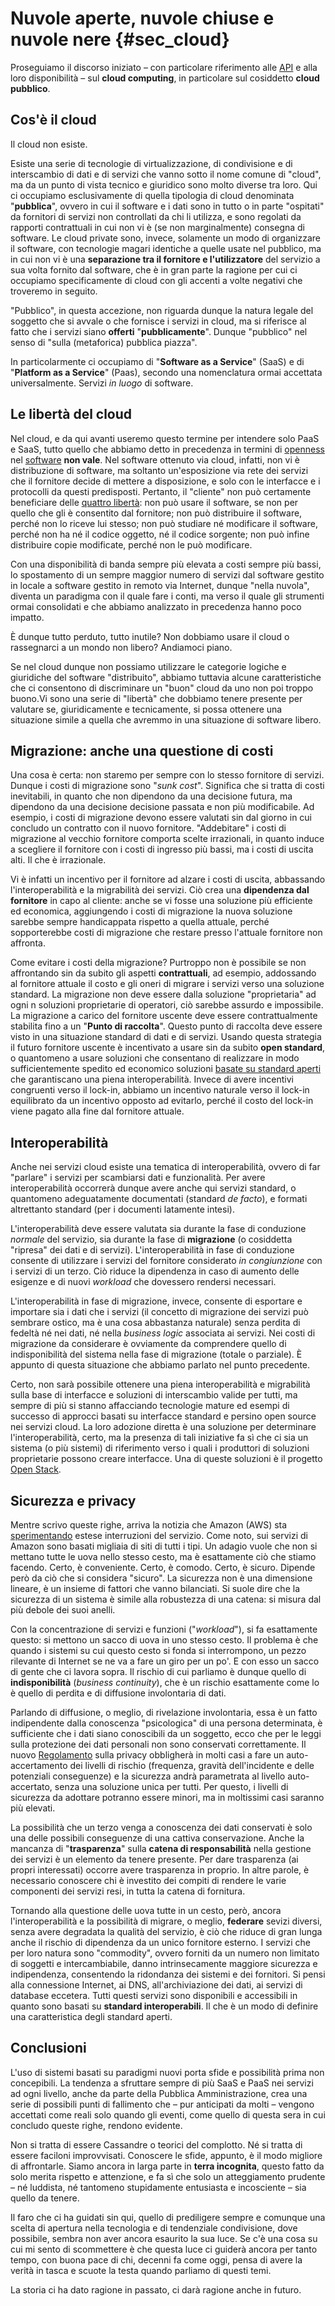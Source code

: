 
# Nuvole aperte, nuvole chiuse e nuvole nere {#sec_cloud}

Proseguiamo il discorso iniziato &ndash; con particolare riferimento alle [API](#sec_api) e alla loro disponibilità &ndash; sul **cloud computing**, in particolare sul cosiddetto **cloud pubblico**.    

## Cos'è il cloud

Il cloud non esiste.

Esiste una serie di tecnologie di virtualizzazione, di condivisione e di interscambio di dati e di servizi che vanno sotto il nome comune di "cloud", ma da un punto di vista tecnico e giuridico sono molto diverse tra loro. Qui ci occupiamo esclusivamente di quella tipologia di cloud denominata "**pubblica**", ovvero in cui il software e i dati sono in tutto o in parte "ospitati" da fornitori di servizi non controllati da chi li utilizza, e sono regolati da rapporti contrattuali in cui non vi è (se non marginalmente) consegna di software. Le cloud private sono, invece, solamente un modo di organizzare il software, con tecnologie magari identiche a quelle usate nel pubblico, ma in cui non vi è una **separazione tra il fornitore e l'utilizzatore** del servizio a sua volta fornito dal software, che è in gran parte la ragione per cui ci occupiamo specificamente di cloud con gli accenti a volte negativi che troveremo in seguito.

"Pubblico", in questa accezione, non riguarda dunque la natura legale del soggetto che si avvale o che fornisce i servizi in cloud, ma si riferisce al fatto che i servizi siano **offerti** "**pubblicamente**". Dunque "pubblico" nel senso di "sulla (metaforica) pubblica piazza".

In particolarmente ci occupiamo di "**Software as a Service**" (SaaS) e di "**Platform as a Service**" (Paas), secondo una nomenclatura ormai accettata universalmente. Servizi _in luogo_ di software.

## Le libertà del cloud

Nel cloud, e da qui avanti useremo questo termine per intendere solo PaaS e SaaS, tutto quello che abbiamo detto in precedenza in termini di [openness](#sec_aperto) nel [software](#sec_licenze) **non vale**. Nel software ottenuto via cloud, infatti, non vi è distribuzione di software, ma soltanto un'esposizione via rete dei servizi che il fornitore decide di mettere a disposizione, e solo con le interfacce e i protocolli da questi predisposti. Pertanto, il "cliente" non può certamente beneficiare delle [quattro libertà](https://www.gnu.org/philosophy/free-sw.it.html): non può usare il software, se non per quello che gli è consentito dal fornitore; non può distribuire il software, perché non lo riceve lui stesso; non può studiare né modificare il software, perché non ha né il codice oggetto, né il codice sorgente; non può infine distribuire copie modificate, perché non le può modificare.

Con una disponibilità di banda sempre più elevata a costi sempre più bassi, lo spostamento di un sempre maggior numero di servizi dal software gestito in locale a software gestito in remoto via Internet, dunque "nella nuvola", diventa un paradigma con il quale fare i conti, ma verso il quale gli strumenti ormai consolidati e che abbiamo analizzato in precedenza hanno poco impatto.

È dunque tutto perduto, tutto inutile? Non dobbiamo usare il cloud o rassegnarci a un mondo non libero? Andiamoci piano.


Se nel cloud dunque non possiamo utilizzare le categorie logiche e giuridiche del software "distribuito", abbiamo tuttavia alcune caratteristiche che ci consentono di discriminare un "buon" cloud da uno non poi troppo buono.Vi sono una serie di "libertà" che dobbiamo tenere presente per valutare se, giuridicamente e tecnicamente, si possa ottenere una situazione simile a quella che avremmo in una situazione di software libero.

## Migrazione: anche una questione di costi

Una cosa è certa: non staremo per sempre con lo stesso fornitore di servizi. Dunque i costi di migrazione sono "*sunk cost*". Significa che si tratta di costi inevitabili, in quanto che non dipendono da una decisione futura, ma dipendono da una decisione decisione passata e non più modificabile. Ad esempio, i costi di migrazione devono essere valutati sin dal giorno in cui concludo un contratto con il nuovo fornitore. "Addebitare" i costi di migrazione al vecchio fornitore comporta scelte irrazionali, in quanto induce a scegliere il fornitore con i costi di ingresso più bassi, ma i costi di uscita alti. Il che è irrazionale.

Vi è infatti un incentivo per il fornitore ad alzare i costi di uscita, abbassando l'interoperabilità e la migrabilità dei servizi. Ciò crea una **dipendenza dal fornitore** in capo al cliente: anche se vi fosse una soluzione più efficiente ed economica, aggiungendo i costi di migrazione la nuova soluzione sarebbe sempre handicappata rispetto a quella attuale, perché sopporterebbe costi di migrazione che restare presso l'attuale fornitore non affronta.

Come evitare i costi della migrazione? Purtroppo non è possibile se non affrontando sin da subito gli aspetti **contrattuali**, ad esempio, addossando al fornitore attuale il costo e gli oneri di migrare i servizi verso una soluzione standard. La migrazione non deve essere dalla soluzione "proprietaria" ad ogni n soluzioni proprietarie di operatori, ciò sarebbe assurdo e impossibile. La migrazione a carico del fornitore uscente deve essere contrattualmente stabilita fino a un "**Punto di raccolta**". Questo punto di raccolta deve essere visto in una situazione standard di dati e di servizi. Usando questa strategia il futuro fornitore uscente è incentivato a usare sin da subito **open standard**, o quantomeno a usare soluzioni che consentano di realizzare in modo sufficientemente spedito ed economico soluzioni [basate su standard aperti](#sec_brevetti) che garantiscano una piena interoperabilità. Invece di avere incentivi congruenti verso il lock-in, abbiamo un incentivo naturale verso il lock-in equilibrato da un incentivo opposto  ad evitarlo, perché il costo del lock-in viene pagato alla fine dal fornitore attuale.


## Interoperabilità

Anche nei servizi cloud esiste una tematica di interoperabilità, ovvero di far "parlare" i servizi per scambiarsi dati e funzionalità. Per avere interoperabilità occorrerà dunque avere anche qui servizi standard, o quantomeno adeguatamente documentati (standard *de facto*), e formati altrettanto standard (per i documenti latamente intesi).

L'interoperabilità deve essere valutata sia durante la fase di conduzione *normale* del servizio, sia durante la fase di **migrazione** (o cosiddetta "ripresa" dei dati e di servizi). L'interoperabilità in fase di conduzione consente di utilizzare i servizi del fornitore considerato _in congiunzione_ con i servizi di un terzo. Ciò riduce la dipendenza in caso di aumento delle esigenze e di nuovi _workload_ che dovessero rendersi necessari.

L'interoperabilità in fase di migrazione, invece, consente di esportare e importare sia i dati che i servizi (il concetto di migrazione dei servizi può sembrare ostico, ma è una cosa abbastanza naturale) senza perdita di fedeltà né nei dati, né nella _business logic_ associata ai servizi. Nei costi di migrazione da considerare è ovviamente da comprendere quello di indisponibilità del sistema nella fase di migrazione (totale o parziale). È appunto di questa situazione che abbiamo parlato nel punto precedente.

Certo, non  sarà possibile ottenere una piena interoperabilità e migrabilità sulla base di interfacce e soluzioni di interscambio valide per tutti, ma sempre di più si stanno affacciando tecnologie mature ed esempi di successo di approcci basati su interfacce standard e persino open source nei servizi cloud. La loro adozione diretta è una soluzione per determinare l'interoperabilità, certo, ma la presenza di tali iniziative fa sì che ci sia un sistema (o più sistemi) di riferimento verso i quali i produttori di soluzioni proprietarie possono creare interfacce. Una di queste soluzioni è il progetto [Open Stack][5aaff445].  

  [5aaff445]: https://www.openstack.org/ "Open Stack"

## Sicurezza e privacy

Mentre scrivo queste righe, arriva la notizia che Amazon (AWS) sta [sperimentando][3734bd6d] estese interruzioni del servizio. Come noto, sui servizi di Amazon sono basati  migliaia di siti di tutti i tipi. Un adagio vuole che non si mettano tutte le uova nello stesso cesto, ma è esattamente ciò che stiamo facendo. Certo, è conveniente. Certo, è comodo. Certo, è sicuro. Dipende però da ciò che si considera "sicuro". La sicurezza non è una dimensione lineare, è un insieme di fattori che vanno bilanciati. Si suole dire che la sicurezza di un sistema è simile alla robustezza di una catena: si misura dal più debole dei suoi anelli.

  [3734bd6d]: http://www.theverge.com/2017/2/28/14765042/amazon-s3-outage-causing-trouble "Amazon down"

Con la concentrazione di servizi e funzioni ("_workload_"), si fa esattamente questo: si mettono un sacco di uova in uno stesso cesto. Il problema è che quando i sistemi su cui questo cesto si fonda si interrompono, un pezzo rilevante di Internet se ne va a fare un giro per un po'. E con esso un sacco di gente che ci lavora sopra. Il rischio di cui parliamo è dunque quello di **indisponibilità** (_business continuity_), che è un rischio esattamente come lo è quello di perdita e di diffusione involontaria di dati.

Parlando di diffusione, o meglio, di rivelazione involontaria, essa è un fatto indipendente dalla conoscenza "psicologica" di una persona determinata, è sufficiente che i dati siano conoscibili da un soggetto, ecco che per le leggi sulla protezione dei dati personali non sono conservati correttamente. Il nuovo [Regolamento][c517cf53] sulla privacy obbligherà in molti casi a fare un auto-accertamento dei livelli di rischio (frequenza, gravità dell'incidente e delle potenziali conseguenze) e la sicurezza andrà parametrata al livello auto-accertato, senza una soluzione unica per tutti. Per questo, i livelli di sicurezza da adottare potranno essere minori, ma in moltissimi casi saranno più elevati.

  [c517cf53]: http://www.garanteprivacy.it/web/guest/home/docweb/-/docweb-display/docweb/5187723 "regolamento privacy"

La possibilità che un terzo venga a conoscenza dei dati conservati è solo una delle possibili conseguenze di una cattiva conservazione. Anche la mancanza di "**trasparenza**" sulla **catena di responsabilità** nella gestione dei servizi è un elemento da tenere presente. Per dare trasparenza (ai propri interessati) occorre avere trasparenza in proprio. In altre parole, è necessario conoscere chi è investito dei compiti di rendere le varie componenti dei servizi resi, in tutta la catena di fornitura.

Tornando alla questione delle uova tutte in un cesto, però, ancora l'interoperabilità e la possibilità di migrare, o meglio, **federare** sevizi diversi, senza avere degradata la qualità del servizio, è ciò che riduce di gran lunga anche il rischio di dipendenza da un unico fornitore esterno. I servizi che per loro natura sono "commodity", ovvero forniti da un numero non limitato di soggetti e intercambiabile, danno intrinsecamente maggiore sicurezza e indipendenza, consentendo la ridondanza dei sistemi e dei fornitori. Si pensi alla connessione Internet, ai DNS, all'archiviazione dei dati, ai servizi di database eccetera. Tutti questi servizi sono disponibili e accessibili in quanto sono basati su **standard interoperabili**. Il che è un modo di definire una caratteristica degli standard aperti.  

## Conclusioni

L'uso di sistemi basati su paradigmi nuovi porta sfide e possibilità prima non concepibili. La tendenza a sfruttare sempre di più SaaS e PaaS nei servizi ad ogni livello, anche da parte della Pubblica Amministrazione, crea una serie di possibili punti di fallimento che &ndash; pur anticipati da molti &ndash; vengono accettati come reali solo quando gli eventi, come quello di questa sera in cui concludo queste righe, rendono evidente.

Non si tratta di essere Cassandre o teorici del complotto. Né si tratta di essere faciloni improvvisati. Conoscere le sfide, appunto, è il modo migliore di affrontarle. Siamo ancora in larga parte in **terra incognita**, questo fatto da solo merita rispetto e attenzione, e fa sì che solo un atteggiamento prudente &ndash; né luddista, né tantomeno stupidamente entusiasta e incosciente &ndash; sia quello da tenere.

Il faro che ci ha guidati sin qui, quello di prediligere sempre e comunque una scelta di apertura nella tecnologia e di tendenziale condivisione, dove possibile, sembra non aver ancora esaurito la sua luce. Se c'è una cosa su cui mi sento di scommettere è che questa luce ci guiderà ancora per tanto tempo, con buona pace di chi, decenni fa come oggi, pensa di avere la verità in tasca e scuote la testa quando parliamo di questi temi.

La storia ci ha dato ragione in passato, ci darà ragione anche in futuro.
